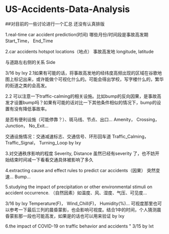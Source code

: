 # US-Accidents-Data-Analysis
##对目前的一些讨论进行一个汇总
还没有认真排版

1.real-time car accident prediction(时间)
哪些月份/时间段是事故高发期
Start_Time， End_Time

2.car accidents hotspot locations（地点）
事故高发地
longitude, latitude

与道路左右侧的关系
Side

3/16  by lxy
2.1如果有可能的话，将事故高发地的经纬度高频出现的区域在谷歌地图上标记出来，或许能做个可视化什么的。可能会得出学校，写字楼什么的，繁华的街道之类的会高发。

2.2 可以注意一下traffic-calming的相关设施。比如bump的反向因果，是事故高发才设置bump吗？如果有可能的话对比一下其他条件相似的情况下，bump的设置有没有降低事故率。

是否有便利设施（可能停靠？）、斑马线、节点、出口...
Amenity， Crossing， Junction， No_Exit...

交通设施情况：交通减速标志、交通信号、环形回车道
Traffic_Calming， Traffic_Signal， Turning_Loop
by lxy

3.对交通秩序影响的程度
Severity, Distance
虽然已经有severity 了，也不妨开始结束时间减一下看看交通具体被影响了多久

4.extracting cause and effect rules to predict car accidents（因果）
突然变速...
Bump...

5.studying the impact of precipitation or other environmental stimuli on accident occurrence.
（自然因素）如温度、风、湿度、气压、可见度...

3/16 by lxy
Temperature(F)， Wind_Chill(F)， Humidity(%)...
可视度那里也可以参考一下最后三列的晨昏蒙影，也会影响可视度。结合1中的时间，个人猜测晨昏蒙影那一段也可能高发，如果是的话也可以用来验证
by lxy

6.the impact of COVID-19 on traffic behavior and accidents
"
3/15 by lxt
